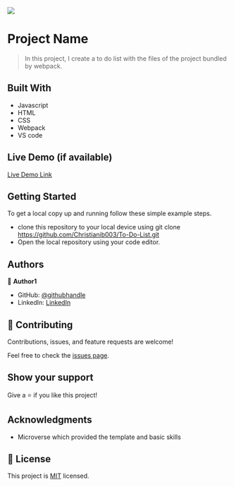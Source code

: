 ![](https://img.shields.io/badge/Microverse-blueviolet)

# Project Name

> In this project, I create a to do list with the files of the project bundled by webpack.


## Built With

- Javascript
- HTML
- CSS
- Webpack
- VS code

## Live Demo (if available)

[Live Demo Link](https://livedemo.com)


## Getting Started

To get a local copy up and running follow these simple example steps.

- clone this repository to your local device using git clone https://github.com/Christianib003/To-Do-List.git
- Open the local repository using your code editor.

## Authors

👤 **Author1**

- GitHub: [@githubhandle](https://github.com/Christianib003)
- LinkedIn: [LinkedIn](https://www.linkedin.com/in/christian-iradukunda-byiringiro-657598226)

## 🤝 Contributing

Contributions, issues, and feature requests are welcome!

Feel free to check the [issues page](https://github.com/Christianib003/To-Do-List/issues).

## Show your support

Give a ⭐️ if you like this project!

## Acknowledgments

- Microverse which provided the template and basic skills

## 📝 License

This project is [MIT](./MIT.md) licensed.
